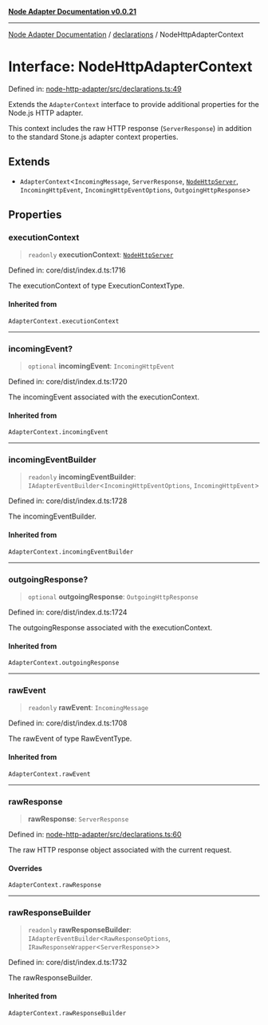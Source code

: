 [**Node Adapter Documentation v0.0.21**](../../README.md)

***

[Node Adapter Documentation](../../modules.md) / [declarations](../README.md) / NodeHttpAdapterContext

# Interface: NodeHttpAdapterContext

Defined in: [node-http-adapter/src/declarations.ts:49](https://github.com/stonemjs/node-http-adapter/blob/a82d44fdef9d2985fec1e632575aee7065c1c3af/src/declarations.ts#L49)

Extends the `AdapterContext` interface to provide additional properties for the Node.js HTTP adapter.

This context includes the raw HTTP response (`ServerResponse`) in addition to the standard
Stone.js adapter context properties.

## Extends

- `AdapterContext`\<`IncomingMessage`, `ServerResponse`, [`NodeHttpServer`](../type-aliases/NodeHttpServer.md), `IncomingHttpEvent`, `IncomingHttpEventOptions`, `OutgoingHttpResponse`\>

## Properties

### executionContext

> `readonly` **executionContext**: [`NodeHttpServer`](../type-aliases/NodeHttpServer.md)

Defined in: core/dist/index.d.ts:1716

The executionContext of type ExecutionContextType.

#### Inherited from

`AdapterContext.executionContext`

***

### incomingEvent?

> `optional` **incomingEvent**: `IncomingHttpEvent`

Defined in: core/dist/index.d.ts:1720

The incomingEvent associated with the executionContext.

#### Inherited from

`AdapterContext.incomingEvent`

***

### incomingEventBuilder

> `readonly` **incomingEventBuilder**: `IAdapterEventBuilder`\<`IncomingHttpEventOptions`, `IncomingHttpEvent`\>

Defined in: core/dist/index.d.ts:1728

The incomingEventBuilder.

#### Inherited from

`AdapterContext.incomingEventBuilder`

***

### outgoingResponse?

> `optional` **outgoingResponse**: `OutgoingHttpResponse`

Defined in: core/dist/index.d.ts:1724

The outgoingResponse associated with the executionContext.

#### Inherited from

`AdapterContext.outgoingResponse`

***

### rawEvent

> `readonly` **rawEvent**: `IncomingMessage`

Defined in: core/dist/index.d.ts:1708

The rawEvent of type RawEventType.

#### Inherited from

`AdapterContext.rawEvent`

***

### rawResponse

> **rawResponse**: `ServerResponse`

Defined in: [node-http-adapter/src/declarations.ts:60](https://github.com/stonemjs/node-http-adapter/blob/a82d44fdef9d2985fec1e632575aee7065c1c3af/src/declarations.ts#L60)

The raw HTTP response object associated with the current request.

#### Overrides

`AdapterContext.rawResponse`

***

### rawResponseBuilder

> `readonly` **rawResponseBuilder**: `IAdapterEventBuilder`\<`RawResponseOptions`, `IRawResponseWrapper`\<`ServerResponse`\>\>

Defined in: core/dist/index.d.ts:1732

The rawResponseBuilder.

#### Inherited from

`AdapterContext.rawResponseBuilder`
